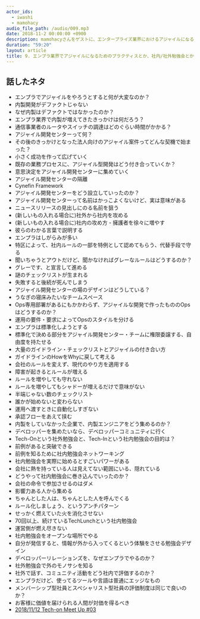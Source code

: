 ```yaml
---
actor_ids:
  - iwashi 
  - mamohacy
audio_file_path: /audio/009.mp3
date: 2018-11-2 00:00:00 +0900
description: mamohacyさんをゲストに、エンタープライズ業界におけるアジャイルになるためのプラクティスや知見、社内/社外勉強会についてお話いただいたエピソードです。
duration: "59:20"
layout: article
title: 9. エンプラ業界でアジャイルになるためのプラクティスとか、社内/社外勉強会とか
---
```


## 話したネタ

- エンプラでアジャイルをやろうとすると何が大変なのか？
- 内製開発がデファクトじゃない
- なぜ内製はデファクトではなかったのか？
- エンプラ業界で内製が増えてきたきっかけは何だろう？
- 通信事業者のルータやスイッチの調達はどのぐらい時間がかかる？
- アジャイル開発センターって何？
- その後のきっかけとなった法人向けのアジャイル案件ってどんな契機で始まった？
- 小さく成功を作って広げていく
- 既存の業務プロセスに、アジャイル型開発はどう付き合っていくか？
- 意思決定をアジャイル開発センターに集めていく
- アジャイル開発センターの隔離
- Cynefin Framework
- アジャイル開発センターをどう設立していったのか？
- アジャイル開発センターって名前はかっこよくないけど、実は意味がある
- ニュースリリースの見出しにのる名前を狙う
- (新しいもの入れる場合に)社外から社内を攻める
- (新しいもの入れる場合に)社内の攻め方 - 擁護者を徐々に増やす
- 彼らのわかる言葉で説明する
- エンプラはしがらみが多い
- 特区によって、社内ルールの一部を特例として認めてもらう、代替手段で守る
- 聞いちゃうとアウトだけど、聞かなければグレーなルールはどうするのか？
- グレーです、と宣言して進める
- 謎のチェックリストが生まれる
- 失敗すると後続が死んでしまう
- アジャイル開発センターの場のデザインはどうしている？
- うなぎの寝床みたいなチームスペース
- Ops専用部署があるにもかかわらず、アジャイルな開発で作ったもののOpsはどうするのか？
- 運用の要件・要求によってOpsのスタイルを分ける
- エンプラは標準化しようとする
- 標準化で決める部分をアジャイル開発センター・チームに権限委譲する、自由度を持たせる
- 大量のガイドライン・チェックリストとアジャイルの付き合い方
- ガイドラインのHowをWhyに戻して考える
- 会社のルールを変えず、現代のやり方を適用する
- 障害が起きるとルールが増える
- ルールを増やしても守れない
- ルールを増やしてもシャドーが増えるだけで意味がない
- 半端じゃない数のチェックリスト
- 誰かが始めないと変わらない
- 運用へ渡すときに自動化しすぎない
- 承認フローをあえて挟む
- 内製をしていなかった企業で、内製エンジニアをどう集めるのか？
- デベロッパーを集めたいなら、デベロッパーコミュニティに行く
- Tech-Onという社外勉強会と、Tech-Inという社内勉強会の目的は？
- 前例があると突破できる
- 前例を知るために社内勉強会ネットワーキング
- 社内勉強会を実際に始めるとすごいパワーがある
- 会社に熱を持っている人は見えてない範囲にいる、隠れている
- どうやって社内勉強会に巻き込んでいったのか？
- 会社の命令で参加させるのはダメ
- 影響力ある人から集める
- ちゃんとした人は、ちゃんとした人を呼んでくる
- ルール化しましょう、というアンチパターン
- せっかく燃えていた火を消化させない
- 70回以上、続けているTechLunchという社内勉強会
- 運営側が燃え尽きない
- 社内勉強会をオープンな場所でやる
- 自分が発信すると、情報が外から入ってくるという体験をさせる勉強会デザイン
- デベロッパーリレーションズを、なぜエンプラでやるのか？
- 社外勉強会で外のモノサシを知る
- 社外で話す、コミュニティ活動をどう社内で評価するのか？
- エンプラだけど、使ってるツールや言語は普通にエッジなもの
- メンバーシップ型社員とスペシャリスト型社員の評価制度は同じで良いのか？
- お客様に価値を届けられる人間が対価を得るべき
- [2018/11/12 Tech-on Meet Up #03](https://techplay.jp/event/699906)
